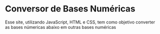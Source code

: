 # Conversor de Bases Numéricas

Esse site, utilizando JavaScript, HTML e CSS, tem como objetivo converter as bases númericas abaixo em outras bases numéricas

